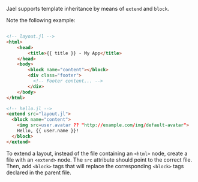 Jael supports template inheritance by means of `extend` and `block`.

Note the following example:

```html

<!-- layout.jl -->
<html>
    <head>
        <title>{{ title }} - My App</title>
    </head>
    <body>
        <block name="content"></block>
        <div class="footer">
          <!-- Footer content... -->
        </div>
    </body>
</html>

<!-- hello.jl -->
<extend src="layout.jl">
  <block name="content">
    <img src=user.avatar ?? "http://example.com/img/default-avatar">
    Hello, {{ user.name }}!
  </block>
</extend>
```

To extend a layout, instead of the file containing an `<html>` node, create a file with an `<extend>` node. The `src` attribute should point to the correct file. Then, add `<block>` tags that will replace the corresponding `<block>` tags declared in the parent file.
